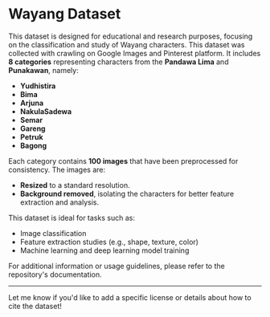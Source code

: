 # Wayang Dataset

This dataset is designed for educational and research purposes, focusing on the classification and study of Wayang characters. This dataset was collected with crawling on Google Images and Pinterest platform. It includes **8 categories** representing characters from the **Pandawa Lima** and **Punakawan**, namely:

- **Yudhistira**  
- **Bima**  
- **Arjuna**  
- **NakulaSadewa**  
- **Semar**  
- **Gareng**  
- **Petruk**  
- **Bagong**  

Each category contains **100 images** that have been preprocessed for consistency. The images are:  
- **Resized** to a standard resolution.  
- **Background removed**, isolating the characters for better feature extraction and analysis.  

This dataset is ideal for tasks such as:  
- Image classification  
- Feature extraction studies (e.g., shape, texture, color)  
- Machine learning and deep learning model training  

For additional information or usage guidelines, please refer to the repository's documentation.

--- 

Let me know if you'd like to add a specific license or details about how to cite the dataset!
